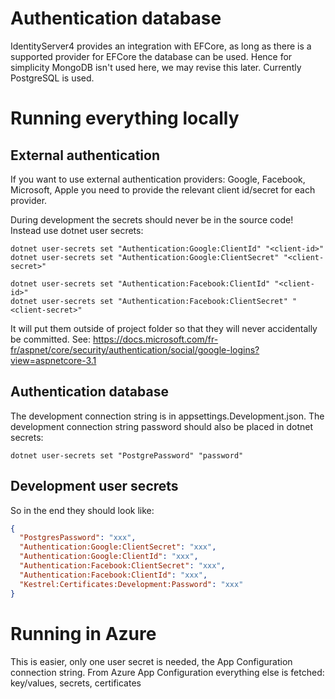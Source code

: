 # Authentication database
IdentityServer4 provides an integration with EFCore, as long as there is a supported provider for EFCore the database can be used. 
Hence for simplicity MongoDB isn't used here, we may revise this later.
Currently PostgreSQL is used.

# Running everything locally
## External authentication
If you want to use external authentication providers: Google, Facebook, Microsoft, Apple you need to provide the relevant client id/secret for each provider.

During development the secrets should never be in the source code!
Instead use dotnet user secrets:
```
dotnet user-secrets set "Authentication:Google:ClientId" "<client-id>"
dotnet user-secrets set "Authentication:Google:ClientSecret" "<client-secret>"

dotnet user-secrets set "Authentication:Facebook:ClientId" "<client-id>"
dotnet user-secrets set "Authentication:Facebook:ClientSecret" "<client-secret>"
```
It will put them outside of project folder so that they will never accidentally be committed.
See: https://docs.microsoft.com/fr-fr/aspnet/core/security/authentication/social/google-logins?view=aspnetcore-3.1

## Authentication database
The development connection string is in appsettings.Development.json.
The development connection string password should also be placed in dotnet secrets:
```
dotnet user-secrets set "PostgrePassword" "password"
```

## Development user secrets
So in the end they should look like:
```json
{
  "PostgresPassword": "xxx",
  "Authentication:Google:ClientSecret": "xxx",
  "Authentication:Google:ClientId": "xxx",
  "Authentication:Facebook:ClientSecret": "xxx",
  "Authentication:Facebook:ClientId": "xxx",
  "Kestrel:Certificates:Development:Password": "xxx"
}
```

# Running in Azure
This is easier, only one user secret is needed, the App Configuration connection string.
From Azure App Configuration everything else is fetched: key/values, secrets, certificates